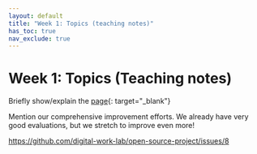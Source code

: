 ```yaml
---
layout: default
title: "Week 1: Topics (teaching notes)"
has_toc: true
nav_exclude: true
---
```


# Week 1: Topics (Teaching notes)

Briefly show/explain the [page](https://digital-work-lab.github.io/open-source-project/){: target="_blank"}

Mention our comprehensive improvement efforts. We already have very good evaluations, but we stretch to improve even more!

https://github.com/digital-work-lab/open-source-project/issues/8